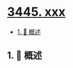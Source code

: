 # [3445. xxx](https://github.com/Tdahuyou/TNotes.leetcode/tree/main/notes/3445.%20xxx)

<!-- region:toc -->

- [1. 📝 概述](#1--概述)

<!-- endregion:toc -->

## 1. 📝 概述
